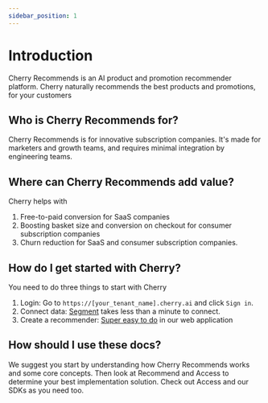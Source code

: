 ```yaml
---
sidebar_position: 1
---
```


# Introduction

Cherry Recommends is an AI product and promotion recommender platform.
Cherry naturally recommends the best products and promotions, for your customers

## Who is Cherry Recommends for?

Cherry Recommends is for innovative subscription companies. 
It's made for marketers and growth teams, and requires minimal integration by engineering teams.

## Where can Cherry Recommends add value?

Cherry helps with 

1. Free-to-paid conversion for SaaS companies
1. Boosting basket size and conversion on checkout for consumer subscription companies
1. Churn reduction for SaaS and consumer subscription companies.

## How do I get started with Cherry?

You need to do three things to start with Cherry

1. Login: Go to ```https://[your_tenant_name].cherry.ai``` and click ```Sign in```.
2. Connect data: [Segment](/docs/integrations/sources/segment) takes less than a minute to connect.
3. Create a recommender: [Super easy to do](/docs/recommenders/creating/create-item-recommender) in our web application


## How should I use these docs?

We suggest you start by understanding how Cherry Recommends works and some core concepts.
Then look at Recommend and Access to determine your best implementation solution. 
Check out Access and our SDKs as you need too.

